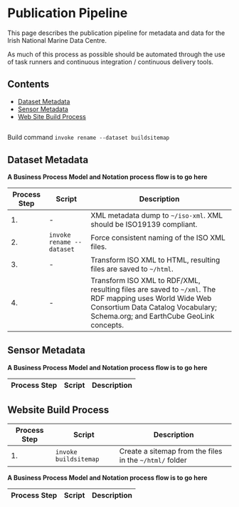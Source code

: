 # Publication Pipeline

This page describes the publication pipeline for metadata and data for the Irish National Marine Data Centre.

As much of this process as possible should be automated through the use of task runners and continuous integration / continuous delivery tools.

## Contents

- [Dataset Metadata](#dataset-metadata)
- [Sensor Metadata](#sensor-metadata)
- [Web Site Build Process](#website-build-process)

##

Build command `invoke rename --dataset buildsitemap`

## Dataset Metadata

__A Business Process Model and Notation process flow is to go here__

Process Step | Script | Description
--- | --- | ---
1. | - | XML metadata dump to `~/iso-xml`. XML should be ISO19139 compliant.
2. | `invoke rename --dataset` | Force consistent naming of the ISO XML files.
3. | - | Transform ISO XML to HTML, resulting files are saved to `~/html`.
4. | - | Transform ISO XML to RDF/XML, resulting files are saved to `~/xml`. The RDF mapping uses World Wide Web Consortium Data Catalog Vocabulary; Schema.org; and EarthCube GeoLink concepts.

## Sensor Metadata

__A Business Process Model and Notation process flow is to go here__

Process Step | Script | Description
--- | --- | ---

## Website Build Process

Process Step | Script | Description
--- | --- | ---
1. | `invoke buildsitemap` | Create a sitemap from the files in the `~/html/` folder

__A Business Process Model and Notation process flow is to go here__

Process Step | Script | Description
--- | --- | ---